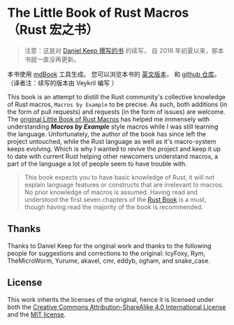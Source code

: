 # The Little Book of Rust Macros （Rust 宏之书）

> 注意：这是对 [Daniel Keep 撰写的书](https://github.com/DanielKeep/tlborm) 的续写，
> 自 2016 年初夏以来，那本书就一直没再更新。

本书使用 [mdBook](https://github.com/rust-lang/mdBook) 工具生成。
您可以浏览本书的 [英文版本](https://veykril.github.io/tlborm/)，
和 [github 仓库](https://github.com/veykril/tlborm)。（译者注：续写的版本由 Veykril 编写 ）





This book is an attempt to distill the Rust community's collective knowledge of Rust macros,
`Macros by Example` to be precise.  As such, both additions (in the form of pull requests) and
requests (in the form of issues) are welcome.
The [original Little Book of Rust Macros](https://github.com/DanielKeep/tlborm) has helped me
immensely with understanding ***Macros by Example*** style macros while I was still learning the
language. Unfortunately, the author of the book has since left the project untouched, while the Rust
language as well as it's macro-system keeps evolving. Which is why I wanted to revive the project
and keep it up to date with current Rust helping other newcomers understand macros, a part of the
language a lot of people seem to have trouble with.

> This book expects you to have basic knowledge of Rust, it will not explain language features or
> constructs that are irrelevant to macros. No prior knowledge of macros is assumed. Having read and
> understood the first seven chapters of the [Rust Book](https://doc.rust-lang.org/stable/book/) is
> a must, though having read the majority of the book is recommended.

## Thanks

Thanks to Daniel Keep for the original work and thanks to the following people for suggestions and
corrections to the original: IcyFoxy, Rym, TheMicroWorm, Yurume, akavel, cmr, eddyb, ogham, and
snake_case.

## License

This work inherits the licenses of the original, hence it is licensed under both the
[Creative Commons Attribution-ShareAlike 4.0 International License](http://creativecommons.org/licenses/by-sa/4.0/)
and the [MIT license](http://opensource.org/licenses/MIT).
